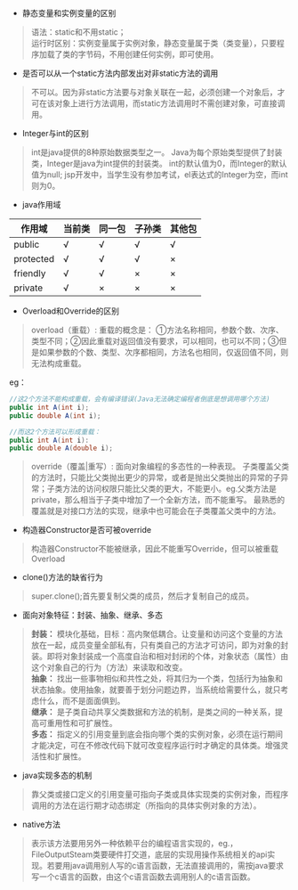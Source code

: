 - 静态变量和实例变量的区别
>语法：static和不用static；  
运行时区别：实例变量属于实例对象，静态变量属于类（类变量），只要程序加载了类的字节码，不用创建任何实例，即可使用。

- 是否可以从一个static方法内部发出对非static方法的调用
>不可以。因为非static方法要与对象关联在一起，必须创建一个对象后，才可在该对象上进行方法调用，而static方法调用时不需创建对象，可直接调用。

- Integer与int的区别
>int是java提供的8种原始数据类型之一。
Java为每个原始类型提供了封装类，Integer是java为int提供的封装类。
int的默认值为0，而Integer的默认值为null;
jsp开发中，当学生没有参加考试，el表达式的Integer为空，而int则为0。

- java作用域  

作用域|当前类|同一包|子孙类|其他包
---|---|---|---|---
public|√|√|√|√  
protected|√|√|√|×  
friendly|√|√|×|×  
private|√|×|×|×  

- Overload和Override的区别  
>overload（重载）:
重载的概念是：
①方法名称相同，参数个数、次序、类型不同；②因此重载对返回值没有要求，可以相同，也可以不同；③但是如果参数的个数、类型、次序都相同，方法名也相同，仅返回值不同，则无法构成重载。 

eg：
```java  
//这2个方法不能构成重载，会有编译错误(Java无法确定编程者倒底是想调用哪个方法)
public int A(int i);
public double A(int i);

//而这2个方法可以形成重载：
public int A(int i):
public double A(double i);
```
>override（覆盖|重写）:
面向对象编程的多态性的一种表现。
子类覆盖父类的方法时，只能比父类抛出更少的异常，或者是抛出父类抛出的异常的子异常；子类方法的访问权限只能比父类的更大，不能更小。eg.父类方法是private，那么相当于子类中增加了一个全新方法，而不能重写。
最熟悉的覆盖就是对接口方法的实现，继承中也可能会在子类覆盖父类中的方法。

- 构造器Constructor是否可被override
>构造器Constructor不能被继承，因此不能重写Override，但可以被重载Overload

- clone()方法的缺省行为  
>super.clone();首先要复制父类的成员，然后才复制自己的成员。

- 面向对象特征：封装、抽象、继承、多态
>**封装：** 模块化基础，目标：高内聚低耦合。让变量和访问这个变量的方法放在一起，成员变量全部私有，只有类自己的方法才可访问，即为对象的封装。即将对象封装成一个高度自治和相对封闭的个体，对象状态（属性）由这个对象自己的行为（方法）来读取和改变。  
**抽象：** 找出一些事物相似和共性之处，将其归为一个类，包括行为抽象和状态抽象。使用抽象，就要善于划分问题边界，当系统给需要什么，就只考虑什么，而不是面面俱到。  
**继承：** 是子类自动共享父类数据和方法的机制，是类之间的一种关系，提高可重用性和可扩展性。  
**多态：** 指定义的引用变量到底会指向哪个类的实例对象，必须在运行期间才能决定，可在不修改代码下就可改变程序运行时才确定的具体类。增强灵活性和扩展性。

- java实现多态的机制
>靠父类或接口定义的引用变量可指向子类或具体实现类的实例对象，而程序调用的方法在运行期才动态绑定（所指向的具体实例对象的方法）。

- native方法
>表示该方法要用另外一种依赖平台的编程语言实现的，eg.，FileOutputSteam类要硬件打交道，底层的实现用操作系统相关的api实现。若要用java调用别人写的c语言函数，无法直接调用的，需按java要求写一个c语言的函数，由这个c语言函数去调用别人的c语言函数。